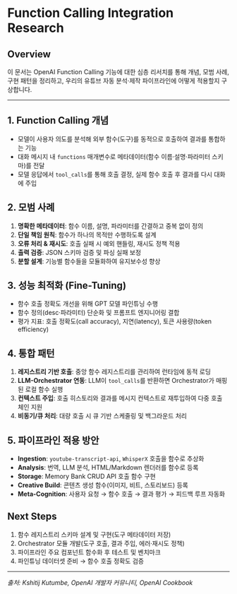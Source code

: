# Function Calling Integration Research

## Overview
이 문서는 OpenAI Function Calling 기능에 대한 심층 리서치를 통해 개념, 모범 사례, 구현 패턴을 정리하고, 우리의 유튜브 자동 분석·제작 파이프라인에 어떻게 적용할지 구상합니다.

---

## 1. Function Calling 개념
- 모델이 사용자 의도를 분석해 외부 함수(도구)를 동적으로 호출하여 결과를 통합하는 기능
- 대화 메시지 내 `functions` 매개변수로 메타데이터(함수 이름·설명·파라미터 스키마)를 전달
- 모델 응답에서 `tool_calls`를 통해 호출 결정, 실제 함수 호출 후 결과를 다시 대화에 주입

## 2. 모범 사례
1. **명확한 메타데이터**: 함수 이름, 설명, 파라미터를 간결하고 중복 없이 정의
2. **단일 책임 원칙**: 함수가 하나의 목적만 수행하도록 설계
3. **오류 처리 & 재시도**: 호출 실패 시 예외 핸들링, 재시도 정책 적용
4. **출력 검증**: JSON 스키마 검증 및 파싱 실패 보정
5. **분할 설계**: 기능별 함수들을 모듈화하여 유지보수성 향상

## 3. 성능 최적화 (Fine-Tuning)
- 함수 호출 정확도 개선을 위해 GPT 모델 파인튜닝 수행
- 함수 정의(desc·파라미터) 단순화 및 프롬프트 엔지니어링 결합
- 평가 지표: 호출 정확도(call accuracy), 지연(latency), 토큰 사용량(token efficiency)

## 4. 통합 패턴
1. **레지스트리 기반 호출**: 중앙 함수 레지스트리를 관리하여 런타임에 동적 로딩
2. **LLM-Orchestrator 연동**: LLM이 `tool_calls`를 반환하면 Orchestrator가 매핑된 로컬 함수 실행
3. **컨텍스트 주입**: 호출 히스토리와 결과를 메시지 컨텍스트로 재투입하여 다중 호출 체인 지원
4. **비동기/큐 처리**: 대량 호출 시 큐 기반 스케줄링 및 백그라운드 처리

## 5. 파이프라인 적용 방안
- **Ingestion**: `youtube-transcript-api`, `WhisperX` 호출을 함수로 추상화
- **Analysis**: 번역, LLM 분석, HTML/Markdown 렌더러를 함수로 등록
- **Storage**: Memory Bank CRUD API 호출 함수 구현
- **Creative Build**: 콘텐츠 생성 함수(이미지, 비트, 스토리보드) 등록
- **Meta-Cognition**: 사용자 요청 → 함수 호출 → 결과 평가 → 피드백 루프 자동화

## Next Steps
1. 함수 레지스트리 스키마 설계 및 구현(도구 메타데이터 저장)
2. Orchestrator 모듈 개발(도구 호출, 결과 주입, 에러·재시도 정책)
3. 파이프라인 주요 컴포넌트 함수화 후 테스트 및 벤치마크
4. 파인튜닝 데이터셋 준비 → 함수 호출 정확도 검증

---
*출처: Kshitij Kutumbe, OpenAI 개발자 커뮤니티, OpenAI Cookbook* 